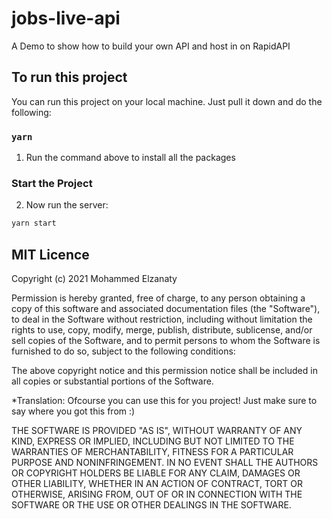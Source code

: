 # jobs-live-api
A Demo to show how to build your own API and host in on RapidAPI

## To run this project

You can run this project on your local machine. Just pull it down and do the following:

### `yarn`

1. Run the command above to install all the packages

### Start the Project

2. Now run the server:

```bash
yarn start
```

## MIT Licence

Copyright (c) 2021 Mohammed Elzanaty

Permission is hereby granted, free of charge, to any person obtaining a copy of this software and associated documentation files (the "Software"), to deal in the Software without restriction, including without limitation the rights to use, copy, modify, merge, publish, distribute, sublicense, and/or sell copies of the Software, and to permit persons to whom the Software is furnished to do so, subject to the following conditions:

The above copyright notice and this permission notice shall be included in all copies or substantial portions of the Software.

*Translation: Ofcourse you can use this for you project! Just make sure to say where you got this from :)

THE SOFTWARE IS PROVIDED "AS IS", WITHOUT WARRANTY OF ANY KIND, EXPRESS OR IMPLIED, INCLUDING BUT NOT LIMITED TO THE WARRANTIES OF MERCHANTABILITY, FITNESS FOR A PARTICULAR PURPOSE AND NONINFRINGEMENT. IN NO EVENT SHALL THE AUTHORS OR COPYRIGHT HOLDERS BE LIABLE FOR ANY CLAIM, DAMAGES OR OTHER LIABILITY, WHETHER IN AN ACTION OF CONTRACT, TORT OR OTHERWISE, ARISING FROM, OUT OF OR IN CONNECTION WITH THE SOFTWARE OR THE USE OR OTHER DEALINGS IN THE SOFTWARE.


